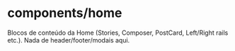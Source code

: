 # components/home
Blocos de conteúdo da Home (Stories, Composer, PostCard, Left/Right rails etc.). Nada de header/footer/modais aqui.
